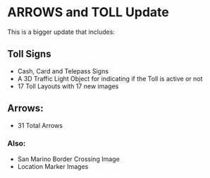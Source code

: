 # ARROWS and TOLL Update
This is a bigger update that includes:

## Toll Signs
- Cash, Card and Telepass Signs
- A 3D Traffic Light Object for indicating if the Toll is active or not
- 17 Toll Layouts with 17 new images
## Arrows:
- 31 Total Arrows

### Also:
- San Marino Border Crossing Image
- Location Marker Images